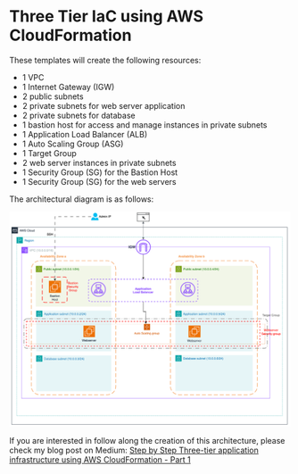# Three Tier IaC using AWS CloudFormation

These templates will create the following resources:

-   1 VPC
-   1 Internet Gateway (IGW)
-   2 public subnets
-   2 private subnets for web server application
-   2 private subnets for database
-   1 bastion host for access and manage instances in private subnets
-   1 Application Load Balancer (ALB)
-   1 Auto Scaling Group (ASG)
-   1 Target Group
-   2 web server instances in private subnets
-   1 Security Group (SG) for the Bastion Host
-   1 Security Group (SG) for the web servers

The architectural diagram is as follows:

![Three Tiear App Architectural Diagram](assets/arch-three-tier-diagram.png)

If you are interested in follow along the creation of this architecture, please check my blog post on Medium:
[Step by Step Three-tier application infrastructure using AWS CloudFormation - Part 1](https://azuax.medium.com/step-by-step-three-tier-application-infrastructure-using-aws-cloudformation-part-1-54b161aecf5d)

